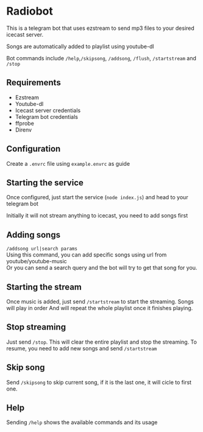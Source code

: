 Radiobot
========

This is a telegram bot that uses ezstream to send mp3 files to your desired 
icecast server.

Songs are automatically added to playlist using youtube-dl

Bot commands include `/help`,`/skipsong`, `/addsong`, `/flush`, `/startstream` and `/stop`

## Requirements
- Ezstream
- Youtube-dl
- Icecast server credentials
- Telegram bot credentials
- ffprobe
- Direnv

## Configuration
Create a `.envrc` file using `example.envrc` as guide

## Starting the service
Once configured, just start the service (`node index.js`) and head to your 
telegram bot

Initially it will not stream anything to icecast, you need to add songs first

## Adding songs
`/addsong url|search params`  
Using this command, you can add specific songs using url from youtube/youtube-music  
Or you can send a search query and the bot will try to get that song for you.

## Starting the stream
Once music is added, just send `/startstream` to start the streaming. Songs will play in order 
And will repeat the whole playlist once it finishes playing.

## Stop streaming
Just send `/stop`. This will clear the entire playlist and stop the streaming. 
To resume, you need to add new songs and send `/startstream`

## Skip song
Send `/skipsong` to skip current song, if it is the last one, it will cicle to first one.

## Help
Sending `/help` shows the available commands and its usage